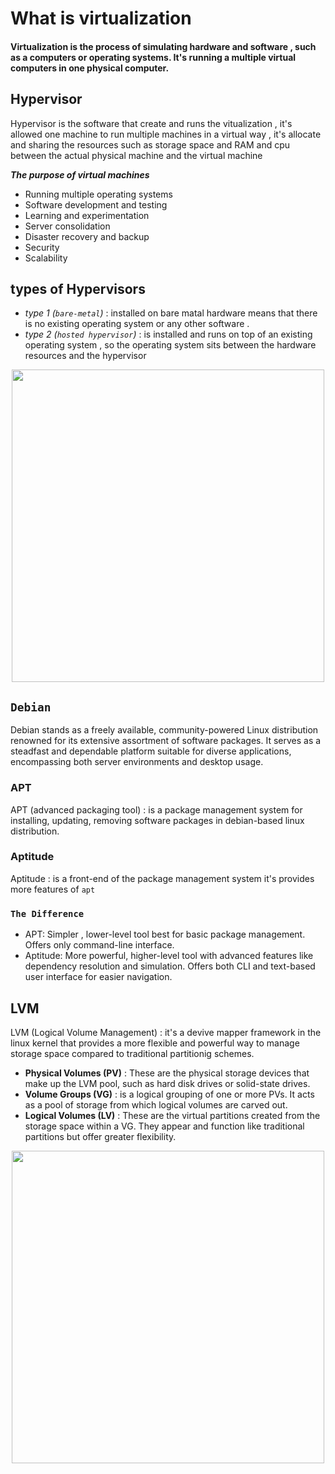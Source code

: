 # What is virtualization

#### Virtualization is the process of simulating hardware and software , such as a computers or operating systems. It's running a multiple virtual computers in one physical computer.

## Hypervisor

Hypervisor is the software that create and runs the vitualization , it's allowed one machine to run multiple machines in a virtual way , it's allocate and sharing the resources such as storage space and RAM and cpu between the actual physical machine and the virtual machine

_**The purpose of virtual machines**_
* Running multiple operating systems
* Software development and testing
* Learning and experimentation
* Server consolidation
* Disaster recovery and backup
* Security
* Scalability

## types of Hypervisors
* *type 1 (`bare-metal`)* : installed on bare matal hardware means that there is no existing operating system or any other software .
* *type 2 (`hosted hypervisor`)* : is installed and runs on top of an existing operating system , so the operating system sits between the hardware resources and the hypervisor

<p align="center">
<img src="https://www.xantaro.net/wp-content/uploads/2019/01/Xantaro_Hypervisors.png" width="500px" height="500px" />
</p>

## `Debian`
Debian stands as a freely available, community-powered Linux distribution renowned for its extensive assortment of software packages. It serves as a steadfast and dependable platform suitable for diverse applications, encompassing both server environments and desktop usage.

### APT
APT (advanced packaging tool) : is a package management system for installing, updating, removing software packages in debian-based linux distribution.

### Aptitude
Aptitude : is a front-end of the package management system it's provides more features of `apt`

### `The Difference`
* APT: Simpler , lower-level tool best for basic package management. Offers only command-line interface.
* Aptitude: More powerful, higher-level tool with advanced features like dependency resolution and simulation. Offers both CLI and text-based user interface for easier navigation.

## LVM
LVM (Logical Volume Management) : it's a devive mapper framework in the linux kernel that provides a more flexible and powerful way to manage storage space compared to traditional partitionig schemes.
* **Physical Volumes (PV)** : These are the physical storage devices that make up the LVM pool, such as hard disk drives or solid-state drives.
* **Volume Groups (VG)** : is a logical grouping of one or more PVs. It acts as a pool of storage from which logical volumes are carved out.
* **Logical Volumes (LV)** : These are the virtual partitions created from the storage space within a VG. They appear and function like traditional partitions but offer greater flexibility.

<p align="center">
<img src="https://www.sysonion.de/wp-content/uploads/2019/01/LVM-Schaubild.jpg" width="500px" height="500px" />
</p>
